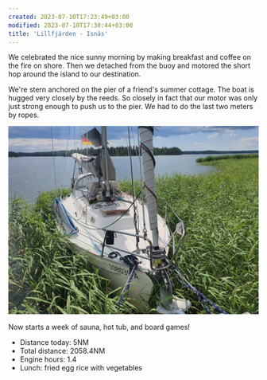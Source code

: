 ```yaml
---
created: 2023-07-10T17:23:49+03:00
modified: 2023-07-10T17:30:44+03:00
title: 'Lillfjärden - Isnäs'
---
```


We celebrated the nice sunny morning by making breakfast and coffee on the fire on shore. Then we detached from the buoy and motored the short hop around the island to our destination.

We're stern anchored on the pier of a friend's summer cottage. The boat is hugged very closely by the reeds. So closely in fact that our motor was only just strong enough to push us to the pier. We had to do the last two meters by ropes.

![Image](../2023/7e4a6fe3fe83f717332b463393f23e91.jpg) 

Now starts a week of sauna, hot tub, and board games!

* Distance today: 5NM
* Total distance: 2058.4NM
* Engine hours: 1.4
* Lunch: fried egg rice with vegetables

